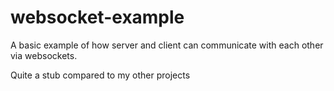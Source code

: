 # websocket-example

A basic example of how server and client can communicate with each other via websockets.

Quite a stub compared to my other projects

